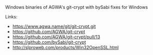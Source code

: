 Windows binaries of AGWA's git-crypt with bySabi fixes for Windows

Links:
* https://www.agwa.name/git/git-crypt.git
* https://github.com/AGWA/git-crypt
* https://github.com/AGWA/git-crypt/pull/13
* https://github.com/bySabi/git-crypt
* http://slproweb.com/products/Win32OpenSSL.html
